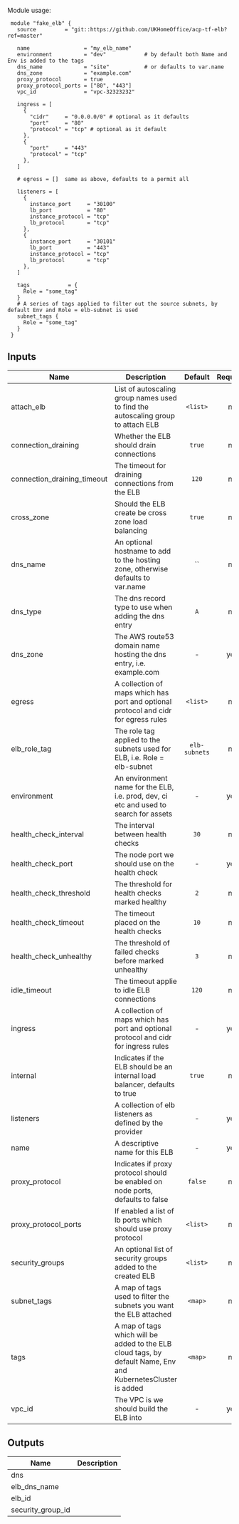Module usage:

     module "fake_elb" {
       source         = "git::https://github.com/UKHomeOffice/acp-tf-elb?ref=master"

       name                 = "my_elb_name"
       environment          = "dev"            # by default both Name and Env is added to the tags
       dns_name             = "site"           # or defaults to var.name
       dns_zone             = "example.com"
       proxy_protocol       = true
       proxy_protocol_ports = ["80", "443"]
       vpc_id               = "vpc-32323232"

       ingress = [
         {
           "cidr"     = "0.0.0.0/0" # optional as it defaults
           "port"     = "80"
           "protocol" = "tcp" # optional as it default
         },
         {
           "port"     = "443"
           "protocol" = "tcp"
         },
       ]

       # egress = []  same as above, defaults to a permit all

       listeners = [
         {
           instance_port     = "30100"
           lb_port           = "80"
           instance_protocol = "tcp"
           lb_protocol       = "tcp"
         },
         {
           instance_port     = "30101"
           lb_port           = "443"
           instance_protocol = "tcp"
           lb_protocol       = "tcp"
         },
       ]

       tags            = {
         Role = "some_tag"
       }
       # A series of tags applied to filter out the source subnets, by default Env and Role = elb-subnet is used
       subnet_tags {
         Role = "some_tag"
       }
     }



## Inputs

| Name | Description | Default | Required |
|------|-------------|:-----:|:-----:|
| attach_elb | List of autoscaling group names used to find the autoscaling group to attach ELB | `<list>` | no |
| connection_draining | Whether the ELB should drain connections | `true` | no |
| connection_draining_timeout | The timeout for draining connections from the ELB | `120` | no |
| cross_zone | Should the ELB create be cross zone load balancing | `true` | no |
| dns_name | An optional hostname to add to the hosting zone, otherwise defaults to var.name | `` | no |
| dns_type | The dns record type to use when adding the dns entry | `A` | no |
| dns_zone | The AWS route53 domain name hosting the dns entry, i.e. example.com | - | yes |
| egress | A collection of maps which has port and optional protocol and cidr for egress rules | `<list>` | no |
| elb_role_tag | The role tag applied to the subnets used for ELB, i.e. Role = elb-subnet | `elb-subnets` | no |
| environment | An environment name for the ELB, i.e. prod, dev, ci etc and used to search for assets | - | yes |
| health_check_interval | The interval between health checks | `30` | no |
| health_check_port | The node port we should use on the health check | - | yes |
| health_check_threshold | The threshold for health checks marked healthy | `2` | no |
| health_check_timeout | The timeout placed on the health checks | `10` | no |
| health_check_unhealthy | The threshold of failed checks before marked unhealthy | `3` | no |
| idle_timeout | The timeout applie to idle ELB connections | `120` | no |
| ingress | A collection of maps which has port and optional protocol and cidr for ingress rules | - | yes |
| internal | Indicates if the ELB should be an internal load balancer, defaults to true | `true` | no |
| listeners | A collection of elb listeners as defined by the provider | - | yes |
| name | A descriptive name for this ELB | - | yes |
| proxy_protocol | Indicates if proxy protocol should be enabled on node ports, defaults to false | `false` | no |
| proxy_protocol_ports | If enabled a list of lb ports which should use proxy protocol | `<list>` | no |
| security_groups | An optional list of security groups added to the created ELB | `<list>` | no |
| subnet_tags | A map of tags used to filter the subnets you want the ELB attached | `<map>` | no |
| tags | A map of tags which will be added to the ELB cloud tags, by default Name, Env and KubernetesCluster is added | `<map>` | no |
| vpc_id | The VPC is we should build the ELB into | - | yes |

## Outputs

| Name | Description |
|------|-------------|
| dns |  |
| elb_dns_name |  |
| elb_id |  |
| security_group_id |  |

